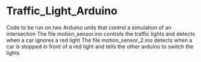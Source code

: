 # Traffic_Light_Arduino
Code to be run on two Arduino units that control a simulation of an intersection
The file motion_sensor.ino controls the traffic lights and detects when a car ignores a red light
The file motion_sensor_2.ino detects when a car is stopped in front of a red light and tells the other arduino to switch the lights
